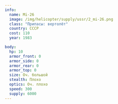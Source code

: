```yaml
---
info:
  name: Mi-26
  image: /img/helicopter/supply/ussr/2_mi-26.png
  class: "Припасы: вертолёт"
  country: СССР
  cost: 110
  year: 1983

body:
  hp: 10
  armor_front: 0
  armor_side: 0
  armor_rear: 0
  armor_top: 0
  size: Оч. большой
  stealth: Плохо
  optics: Оч. плохо
  speed: 300
  supply: 6000
---
```

